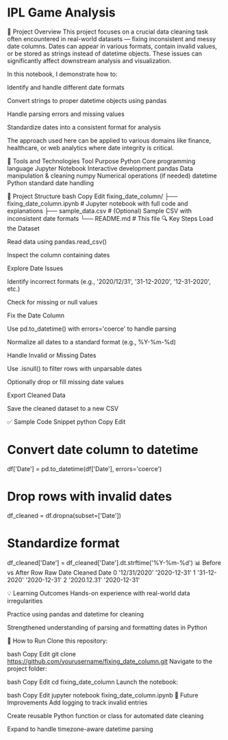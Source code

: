 # IPL Game Analysis
📌 Project Overview
This project focuses on a crucial data cleaning task often encountered in real-world datasets — fixing inconsistent and messy date columns. Dates can appear in various formats, contain invalid values, or be stored as strings instead of datetime objects. These issues can significantly affect downstream analysis and visualization.

In this notebook, I demonstrate how to:

Identify and handle different date formats

Convert strings to proper datetime objects using pandas

Handle parsing errors and missing values

Standardize dates into a consistent format for analysis

The approach used here can be applied to various domains like finance, healthcare, or web analytics where date integrity is critical.

🔧 Tools and Technologies
Tool	Purpose
Python	Core programming language
Jupyter Notebook	Interactive development
pandas	Data manipulation & cleaning
numpy	Numerical operations (if needed)
datetime	Python standard date handling

📂 Project Structure
bash
Copy
Edit
fixing_date_column/
├── fixing_date_column.ipynb   # Jupyter notebook with full code and explanations
├── sample_data.csv            # (Optional) Sample CSV with inconsistent date formats
└── README.md                  # This file
🔍 Key Steps
Load the Dataset

Read data using pandas.read_csv()

Inspect the column containing dates

Explore Date Issues

Identify incorrect formats (e.g., '2020/12/31', '31-12-2020', '12-31-2020', etc.)

Check for missing or null values

Fix the Date Column

Use pd.to_datetime() with errors='coerce' to handle parsing

Normalize all dates to a standard format (e.g., %Y-%m-%d)

Handle Invalid or Missing Dates

Use .isnull() to filter rows with unparsable dates

Optionally drop or fill missing date values

Export Cleaned Data

Save the cleaned dataset to a new CSV

✅ Sample Code Snippet
python
Copy
Edit
# Convert date column to datetime
df['Date'] = pd.to_datetime(df['Date'], errors='coerce')

# Drop rows with invalid dates
df_cleaned = df.dropna(subset=['Date'])

# Standardize format
df_cleaned['Date'] = df_cleaned['Date'].dt.strftime('%Y-%m-%d')
📊 Before vs After
Row	Raw Date	Cleaned Date
0	'12/31/2020'	'2020-12-31'
1	'31-12-2020'	'2020-12-31'
2	'2020.12.31'	'2020-12-31'

💡 Learning Outcomes
Hands-on experience with real-world data irregularities

Practice using pandas and datetime for cleaning

Strengthened understanding of parsing and formatting dates in Python

🚀 How to Run
Clone this repository:

bash
Copy
Edit
git clone https://github.com/yourusername/fixing_date_column.git
Navigate to the project folder:

bash
Copy
Edit
cd fixing_date_column
Launch the notebook:

bash
Copy
Edit
jupyter notebook fixing_date_column.ipynb
📌 Future Improvements
Add logging to track invalid entries

Create reusable Python function or class for automated date cleaning

Expand to handle timezone-aware datetime parsing


